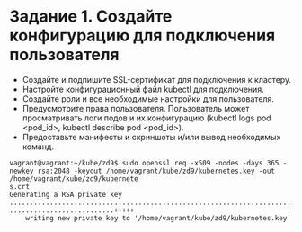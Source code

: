 # Задание 1. Создайте конфигурацию для подключения пользователя
- Создайте и подпишите SSL-сертификат для подключения к кластеру.
- Настройте конфигурационный файл kubectl для подключения.
- Создайте роли и все необходимые настройки для пользователя.
- Предусмотрите права пользователя. Пользователь может просматривать логи подов и их конфигурацию (kubectl logs pod <pod_id>, kubectl describe pod <pod_id>).
- Предоставьте манифесты и скриншоты и/или вывод необходимых команд.
```
vagrant@vagrant:~/kube/zd9$ sudo openssl req -x509 -nodes -days 365 -newkey rsa:2048 -keyout /home/vagrant/kube/zd9/kubernetes.key -out /home/vagrant/kube/zd9/kubernete
s.crt
Generating a RSA private key
.................................................................................................................................................................................................................................+++++
..........................+++++
	writing new private key to '/home/vagrant/kube/zd9/kubernetes.key'


```
